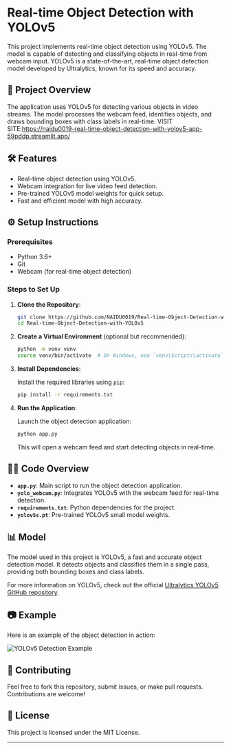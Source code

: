 

# Real-time Object Detection with YOLOv5

This project implements real-time object detection using YOLOv5. The model is capable of detecting and classifying objects in real-time from webcam input. YOLOv5 is a state-of-the-art, real-time object detection model developed by Ultralytics, known for its speed and accuracy.

## 📸 Project Overview

The application uses YOLOv5 for detecting various objects in video streams. The model processes the webcam feed, identifies objects, and draws bounding boxes with class labels in real-time.
VISIT SITE:https://naidu0019-real-time-object-detection-with-yolov5-app-59pddp.streamlit.app/

## 🛠️ Features

* Real-time object detection using YOLOv5.
* Webcam integration for live video feed detection.
* Pre-trained YOLOv5 model weights for quick setup.
* Fast and efficient model with high accuracy.

## ⚙️ Setup Instructions

### Prerequisites

* Python 3.6+
* Git
* Webcam (for real-time object detection)

### Steps to Set Up

1. **Clone the Repository**:

   ```bash
   git clone https://github.com/NAIDU0019/Real-time-Object-Detection-with-YOLOv5.git
   cd Real-time-Object-Detection-with-YOLOv5
   ```

2. **Create a Virtual Environment** (optional but recommended):

   ```bash
   python -m venv venv
   source venv/bin/activate  # On Windows, use `venv\Scripts\activate`
   ```

3. **Install Dependencies**:

   Install the required libraries using `pip`:

   ```bash
   pip install -r requirements.txt
   ```

4. **Run the Application**:

   Launch the object detection application:

   ```bash
   python app.py
   ```

   This will open a webcam feed and start detecting objects in real-time.

## 🧑‍💻 Code Overview

* **`app.py`**: Main script to run the object detection application.
* **`yolo_webcam.py`**: Integrates YOLOv5 with the webcam feed for real-time detection.
* **`requirements.txt`**: Python dependencies for the project.
* **`yolov5s.pt`**: Pre-trained YOLOv5 small model weights.

## 📊 Model

The model used in this project is YOLOv5, a fast and accurate object detection model. It detects objects and classifies them in a single pass, providing both bounding boxes and class labels.

For more information on YOLOv5, check out the official [Ultralytics YOLOv5 GitHub repository](https://github.com/ultralytics/yolov5).

## 📷 Example

Here is an example of the object detection in action:

![YOLOv5 Detection Example](path_to_example_image_or_video)

## 🚀 Contributing

Feel free to fork this repository, submit issues, or make pull requests. Contributions are welcome!

## 📝 License

This project is licensed under the MIT License.

---
